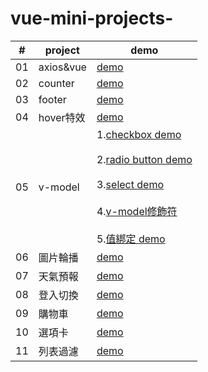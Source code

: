 # vue-mini-projects-


| #       | project |  demo    |
|---------|---------|----------|
|  01 |axios&vue | [demo](https://gitakachan.github.io/vue-mini-projects-/axios&vue)  |
|  02 |counter   | [demo](https://gitakachan.github.io/vue-mini-projects-/counter)      |
|  03 |footer    | [demo](https://gitakachan.github.io/vue-mini-projects-/footer)         |
|  04 |hover特效 | [demo](https://gitakachan.github.io/vue-mini-projects-/hover特效)   |
|  05 |v-model  | 1.[checkbox demo](https://gitakachan.github.io/vue-mini-projects-/v-model/checkbox)<br><br/> 2.[radio button demo](https://gitakachan.github.io/vue-mini-projects-/v-model/radio)  <br><br/>    3.[select demo](https://gitakachan.github.io/vue-mini-projects-/v-model/select)  <br><br/>   4.[v-model修飾符](https://gitakachan.github.io/vue-mini-projects-/v-model/v-model修飾符)   <br><br/>  5.[值綁定 demo](https://gitakachan.github.io/vue-mini-projects-/v-model/值綁定)   |
|  06 | 圖片輪播 | [demo](https://gitakachan.github.io/vue-mini-projects-/圖片輪播)  |
|  07 | 天氣預報 | [demo](https://gitakachan.github.io/vue-mini-projects-/天氣預報)  |
|  08 | 登入切換 | [demo](https://gitakachan.github.io/vue-mini-projects-/登入切換)  |
|  09 | 購物車  | [demo](https://gitakachan.github.io/vue-mini-projects-/購物車)  |
|  10 | 選項卡  | [demo](https://gitakachan.github.io/vue-mini-projects-/選項卡)  |
|  11 | 列表過濾  | [demo](https://gitakachan.github.io/vue-mini-projects-/列表過濾)  |






